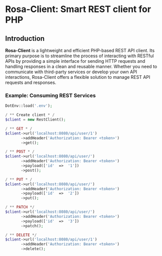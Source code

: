 
# Rosa-Client: Smart REST client for PHP

## Introduction

**Rosa-Client** is a lightweight and efficient PHP-based REST API client. Its primary purpose is to streamline the process of interacting with RESTful APIs by providing a simple interface for sending HTTP requests and handling responses in a clean and reusable manner. Whether you need to communicate with third-party services or develop your own API interactions, Rosa-Client offers a flexible solution to manage REST API requests and responses.

### Example: Consuming REST Services

```php
DotEnv::load('.env');

/ ** Create client * /
$client = new RestClient();

/ ** GET * /
$client->url('localhost:8080/api/user/1')
       ->addHeader('Authorization: Bearer <token>')
       ->get();

/ ** POST * /
$client->url('localhost:8080/api/user/')
       ->addHeader('Authorization: Bearer <token>')
       ->payload(['id'  =>  '1'])
       ->post();

/ ** PUT * /
$client->url('localhost:8080/api/user/')
       ->addHeader('Authorization: Bearer <token>')
       ->payload(['id'  =>  '2'])
       ->put();

/ ** PATCH */
$client->url('localhost:8080/api/user/')
       ->addHeader('Authorization: Bearer <token>')
       ->payload(['id'  =>  '3'])
       ->patch();

/ ** DELETE */
$client->url('localhost:8080/api/user/1')
       ->addHeader('Authorization: Bearer <token>')
       ->delete();
```
